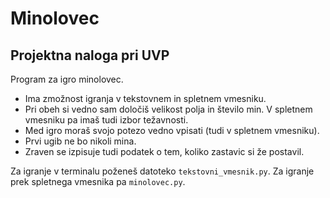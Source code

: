 # Minolovec
## Projektna naloga pri UVP

Program za igro minolovec.

* Ima zmožnost igranja v tekstovnem in spletnem vmesniku.
* Pri obeh si vedno sam določiš velikost polja in število min. V spletnem vmesniku pa imaš tudi izbor težavnosti.
* Med igro moraš svojo potezo vedno vpisati (tudi v spletnem vmesniku).
* Prvi ugib ne bo nikoli mina.
* Zraven se izpisuje tudi podatek o tem, koliko zastavic si že postavil.

Za igranje v terminalu poženeš datoteko `tekstovni_vmesnik.py`. Za igranje prek spletnega vmesnika pa `minolovec.py`.